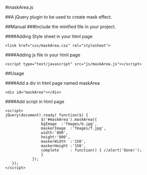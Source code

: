 

#maskArea.js

##A jQuery plugin to be used to create mask effect.

##Manual
###Include the minified file in your project.

####Adding Style sheet in your html page

```<link href="css/maskArea.css" rel="stylesheet">```

####Adding js file in your html page

```<script type="text/javascript" src="js/maskArea.js"></script> ```

##Usage

####Add a div in html page named maskArea

```<div id="maskArea"></div> ```

####Add script in html page

    <script>
    jQuery(document).ready( function($) {
                    $('#maskArea').maskArea({
                    bgImage  :'fmages/b.jpg',
                    maskerImage  :'fmages/f.jpg',
                    width:'800',
                    height:'800',
                    maskerWidth  :'150',
                    maskerHeight :'150',
                    complete	 : function() { //alert('Done!');
                    }
                });
       });
    </script> 
